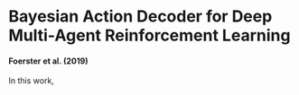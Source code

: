 # Bayesian Action Decoder for Deep Multi-Agent Reinforcement Learning
#### Foerster et al. (2019)

In this work,
